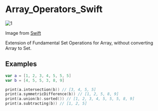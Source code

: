 # Array_Operators_Swift

![1](https://live.staticflickr.com/65535/49466511222_f3736c08b9_o.png)

Image from [Swift](https://docs.swift.org/swift-book/LanguageGuide/CollectionTypes.html)

Extension of Fundamental Set Operations for Array, without converting Array to Set.

## Examples

```swift
var a = [1, 2, 3, 4, 5, 5, 5]
var b = [4, 5, 5, 3, 8, 9]

print(a.intersection(b)) // [3, 4, 5, 5]
print(a.symmetricDifference(b)) // [1, 2, 5, 8, 9]
print(a.union(b).sorted()) // [1, 2, 3, 4, 5, 5, 5, 8, 9]
print(a.subtracting(b)) // [1, 2, 5]
```
